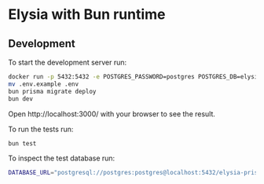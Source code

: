 # Elysia with Bun runtime

## Development
To start the development server run:
```bash
docker run -p 5432:5432 -e POSTGRES_PASSWORD=postgres POSTGRES_DB=elysia-prisma-db -d postgres
mv .env.example .env
bun prisma migrate deploy
bun dev
```
Open http://localhost:3000/ with your browser to see the result.

To run the tests run:

```bash
bun test
```

To inspect the test database run: 
```bash
DATABASE_URL="postgresql://postgres:postgres@localhost:5432/elysia-prisma-db?schema=public" bun prisma studio
```

